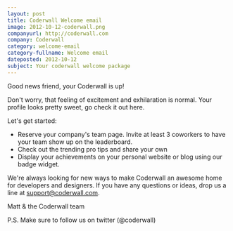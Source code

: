 ```yaml
---
layout: post
title: Coderwall Welcome email
image: 2012-10-12-coderwall.png
companyurl: http://coderwall.com
company: Coderwall
category: welcome-email
category-fullname: Welcome email
dateposted: 2012-10-12
subject: Your coderwall welcome package
---
```


Good news friend, your Coderwall is up!


Don't worry, that feeling of excitement and exhilaration is normal. Your profile looks pretty sweet, go check it out here.

Let's get started:

* Reserve your company's team page. Invite at least 3 coworkers to have your team show up on the leaderboard.
* Check out the trending pro tips and share your own
* Display your achievements on your personal website or blog using our badge widget.

We're always looking for new ways to make Coderwall an awesome home for developers and designers. If you have any questions or ideas, drop us a line at support@coderwall.com.

Matt & the Coderwall team

P.S. Make sure to follow us on twitter (@coderwall)